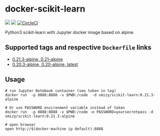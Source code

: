 # docker-scikit-learn
[![](https://images.microbadger.com/badges/image/smizy/scikit-learn:0.21.3-alpine.svg)](https://microbadger.com/images/smizy/scikit-learn:0.21.3-alpine "Get your own image badge on microbadger.com") 
[![](https://images.microbadger.com/badges/version/smizy/scikit-learn:0.21.3-alpine.svg)](https://microbadger.com/images/smizy/scikit-learn:0.21.3-alpine "Get your own version badge on microbadger.com")
[![CircleCI](https://circleci.com/gh/smizy/docker-scikit-learn/tree/0.21.svg?style=svg&circle-token=0142f1f1188bf3bd4407cd860c1e8280f7315f60)](https://circleci.com/gh/smizy/docker-scikit-learn/tree/0.21)

Python3 scikit-learn with Jupyter docker image based on alpine 

## Supported tags and respective `Dockerfile` links

* [0.21.3-alpine, 0.21-alpine](https://github.com/smizy/docker-scikit-learn/blob/c28fd589522fb24bcc73776ec53ff5b08530e555/Dockerfile)
* [0.20.3-alpine, 0.20-alpine, latest](https://github.com/smizy/docker-scikit-learn/blob/493de94a473993eb7346912c44e305a47a97f7f1/Dockerfile)

## Usage

```
# run Jupyter Notebook container (see token in log)
docker run  -p 8888:8888 -v $PWD:/code  -d smizy/scikit-learn:0.21.3-alpine

# Or use PASSWORD environment variable instead of token
docker run  -p 8888:8888 -v $PWD:/code -e PASSWORD=yoursecretpass -d smizy/scikit-learn:0.21.3-alpine

# open browser
open http://$(docker-machine ip default):8888
```
